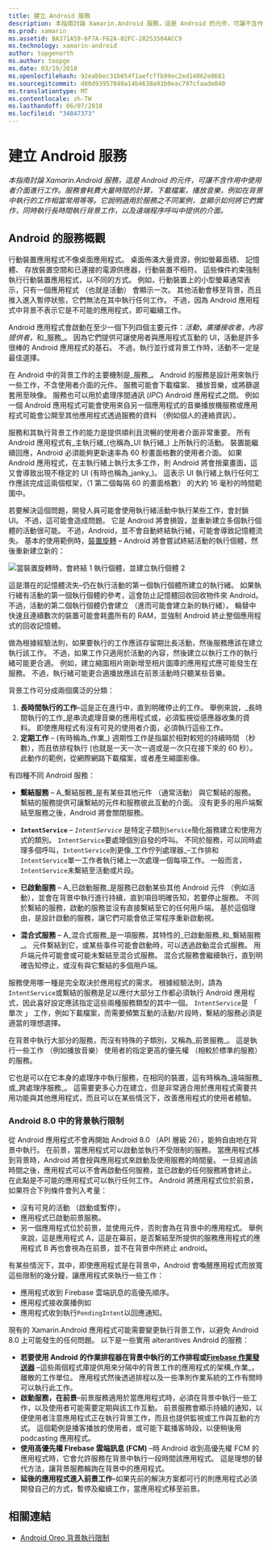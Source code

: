 ```yaml
---
title: 建立 Android 服務
description: 本指南討論 Xamarin.Android 服務，這是 Android 的元件，可讓不含作用中使用者介面進行工作。 服務會耗費大量時間的計算，下載檔案，播放音樂，例如在背景中執行的工作相當常用等等。 它說明適用於服務之不同案例，並顯示如何將它們實作，同時執行長時間執行背景工作，以及遠端程序呼叫中提供的介面。
ms.prod: xamarin
ms.assetid: BA371A59-6F7A-F62A-02FC-28253504ACC9
ms.technology: xamarin-android
author: topgenorth
ms.author: toopge
ms.date: 03/19/2018
ms.openlocfilehash: 92eabbec31b654f1aefcffb99ec2ed14062e8681
ms.sourcegitcommit: d80d93957040a14b4638a91b0eac797cfaade840
ms.translationtype: MT
ms.contentlocale: zh-TW
ms.lasthandoff: 06/07/2018
ms.locfileid: "34847373"
---
```

# <a name="creating-android-services"></a>建立 Android 服務

_本指南討論 Xamarin.Android 服務，這是 Android 的元件，可讓不含作用中使用者介面進行工作。服務會耗費大量時間的計算，下載檔案，播放音樂，例如在背景中執行的工作相當常用等等。它說明適用於服務之不同案例，並顯示如何將它們實作，同時執行長時間執行背景工作，以及遠端程序呼叫中提供的介面。_

## <a name="android-services-overview"></a>Android 的服務概觀

行動裝置應用程式不像桌面應用程式。 桌面佈滿大量資源，例如螢幕面積、 記憶體、 存放裝置空間和已連接的電源供應器，行動裝置不相符。 這些條件約束強制執行行動裝置應用程式，以不同的方式。 例如，行動裝置上的小型螢幕通常表示，只有一個應用程式 （也就是活動） 會顯示一次。 其他活動會移至背景，而且推入進入暫停狀態，它們無法在其中執行任何工作。 不過，因為 Android 應用程式中背景不表示它是不可能的應用程式，即可繼續工作。 

Android 應用程式會啟動在至少一個下列四個主要元件：_活動_，_廣播接收者_，_內容提供者_，和_服務_。 因為它們提供可讓使用者與應用程式互動的 UI，活動是許多很棒的 Android 應用程式的基石。 不過，執行並行或背景工作時，活動不一定是最佳選擇。
 
在 Android 中的背景工作的主要機制是_服務_。 Android 的服務是設計用來執行一些工作，不含使用者介面的元件。 服務可能會下載檔案、 播放音樂，或將篩選套用至映像。 服務也可以用於處理序間通訊 (_IPC_) Android 應用程式之間。 例如一個 Android 應用程式可能會使用來自另一個應用程式的音樂播放機服務或應用程式可能會公開至其他應用程式透過服務的資料 （例如個人的連絡資訊）。 

服務和其執行背景工作的能力是提供順利且流暢的使用者介面非常重要。 所有 Android 應用程式有_主執行緒_(也稱為_UI 執行緒_) 上所執行的活動。 裝置能繼續回應，Android 必須能夠更新速率為 60 秒畫面格數的使用者介面。 如果 Android 應用程式，在主執行緒上執行太多工作，則 Android 將會捨棄畫面，這又會導致出現不穩定的 UI (有時也稱為_janky_)。 這表示 UI 執行緒上執行任何工作應該完成這兩個框架，（1 第二個每隔 60 的畫面格數） 的大約 16 毫秒的時間範圍中。 

若要解決這個問題，開發人員可能會使用執行緒活動中執行某些工作，會封鎖 UI。 不過，這可能會造成問題。 它是 Android 將會損毀，並重新建立多個執行個體的活動很可能。 不過，Android，並不會自動終結執行緒，可能會導致記憶體流失。 基本的使用範例時，[裝置旋轉](~/android/app-fundamentals/handling-rotation.md) &ndash; Android 將會嘗試終結活動的執行個體，然後重新建立新的：

![當裝置旋轉時，會終結 1 執行個體，並建立執行個體 2](images/image-01.png)

這是潛在的記憶體流失&ndash;仍在執行活動的第一個執行個體所建立的執行緒。 如果執行緒有活動的第一個執行個體的參考，這會防止記憶體回收回收物件來 Android。 不過，活動的第二個執行個體仍會建立 （進而可能會建立新的執行緒）。 輪替中快速且連續數次的裝置可能會耗盡所有的 RAM，並強制 Android 終止整個應用程式的回收記憶體。

做為根據經驗法則，如果要執行的工作應該存留期比長活動，然後服務應該在建立執行該工作。 不過，如果工作只適用於活動的內容，然後建立以執行工作的執行緒可能更合適。 例如，建立縮圖相片剛新增至相片圖庫的應用程式應可能發生在服務。 不過，執行緒可能更合適播放應該在前景活動時只聽某些音樂。

背景工作可分成兩個廣泛的分類：

1. **長時間執行的工作**&ndash;這是正在進行中，直到明確停止的工作。 舉例來說，_長時間執行的工作_是串流處理音樂的應用程式或，必須監視從感應器收集的資料。 即使應用程式有沒有可見的使用者介面，必須執行這些工作。
2. **定期工作** &ndash; (有時稱為_作業_) 週期性工作是指屬於相對較短的持續時間 （秒數），而且依排程執行 (也就是一天一次一週或是一次只在接下來的 60 秒）。 此動作的範例，從網際網路下載檔案，或者產生縮圖影像。

有四種不同 Android 服務：

* **繫結服務** &ndash; A_繫結服務_是有某些其他元件 （通常活動） 與它繫結的服務。 繫結的服務提供可讓繫結的元件和服務彼此互動的介面。 沒有更多的用戶端繫結至服務之後，Android 將會關閉服務。 

* **`IntentService`** &ndash; _`IntentService`_ 是特定子類別`Service`簡化服務建立和使用方式的類別。 `IntentService`要處理個別自發的呼叫。 不同於服務，可以同時處理多個呼叫，`IntentService`則更像_工作佇列處理器_&ndash;工作排和`IntentService`單一工作者執行緒上一次處理一個每項工作。 一般而言，`IntentService`未繫結至活動或片段。 

* **已啟動服務** &ndash; A_已啟動服務_是服務已啟動某些其他 Android 元件 （例如活動），並會在背景中執行進行持續，直到項目明確告知，若要停止服務。 不同於繫結的服務，啟動的服務並沒有直接繫結至它的任何用戶端。 基於這個理由，是設計啟動的服務，讓它們可能會依正常程序重新啟動視。

* **混合式服務** &ndash; A_混合式服務_是一項服務，其特性的_已啟動服務_和_繫結服務_。 元件繫結到它，或某些事件可能會啟動時，可以透過啟動混合式服務。 用戶端元件可能會或可能未繫結至混合式服務。 混合式服務會繼續執行，直到明確告知停止，或沒有與它繫結的多個用戶端。

服務使用哪一種是完全取決於應用程式的需求。 根據經驗法則，請為`IntentService`或繫結的服務是足以應付大部分工作都必須執行 Android 應用程式，因此喜好設定應該指定這些兩種服務類型的其中一個。 `IntentService`是 「 單次 」 工作，例如下載檔案，而需要頻繁互動的活動/片段時，繫結的服務必須是適當的理想選擇。 

在背景中執行大部分的服務，而沒有特殊的子類別，又稱為_前景服務_。 這是執行一些工作 （例如播放音樂） 使用者的指定更高的優先權 （相較於標準的服務） 的服務。 

它也是可以在它本身的處理序中執行服務，在相同的裝置，這有時稱為_遠端服務_或_跨處理序服務_。 這需要更多心力在建立，但是非常適合用於應用程式需要共用功能與其他應用程式，而且可以在某些情況下，改善應用程式的使用者體驗。 

### <a name="background-execution-limits-in-android-80"></a>Android 8.0 中的背景執行限制

從 Android 應用程式不會再開始 Android 8.0 （API 層級 26），能夠自由地在背景中執行。 在前景，當應用程式可以啟動並執行不受限制的服務。 當應用程式移到背景時，Android 將會授與應用程式來啟動及使用服務的時間量。 一旦經過該時間之後，應用程式可以不會再啟動任何服務，並已啟動的任何服務將會終止。 在此點是不可能的應用程式可以執行任何工作。 Android 將應用程式位於前景，如果符合下列條件會列入考量：

* 沒有可見的活動 （啟動或暫停）。
* 應用程式已啟動前景服務。
* 另一個應用程式位於前景，並使用元件，否則會為在背景中的應用程式。 舉例來說，這是應用程式 A，這是在幕前，是否繫結至所提供的服務應用程式的應用程式 B 再也會視為在前景，並不在背景中所終止 android。

有某些情況下，其中，即使應用程式是在背景中，Android 會喚醒應用程式而放寬這些限制的幾分鐘，讓應用程式來執行一些工作：
* 應用程式收到 Firebase 雲端訊息的高優先順序。
* 應用程式接收廣播例如 
* 應用程式收到執行`PendingIntent`以回應通知。

現有的 Xamarin.Android 應用程式可能需要變更執行背景工作，以避免 Android 8.0 上可能發生的任何問題。 以下是一些實用 alterantives Android 的服務：

* **若要使用 Android 的作業排程器在背景中執行的工作排程或[Firebase 作業發送器](~/android/platform/firebase-job-dispatcher.md)** &ndash;這些兩個程式庫提供用來分隔中的背景工作的應用程式的架構_作業_，離散的工作單位。 應用程式然後透過排程以及一些準則作業系統的工作有關時可以執行此工作。
* **啟動服務，在前景**&ndash;前景服務適用於當應用程式時，必須在背景中執行一些工作，以及使用者可能需要定期與該工作互動。 前景服務會顯示持續的通知，以便使用者注意應用程式正在執行背景工作，而且也提供監視或工作與互動的方式。 這個範例是播客播放的使用者，或可能下載播客時段，以便稍後用 podcasting 應用程式。 
* **使用高優先權 Firebase 雲端訊息 (FCM)** &ndash;時 Android 收到高優先權 FCM 的應用程式時，它會允許服務在背景中執行一段時間該應用程式。 這是理想的替代方法，讓背景服務輪詢在背景中的應用程式。 
* **延後的應用程式進入前景工作**&ndash;如果先前的解決方案都可行的則應用程式必須開發自己的方式，暫停及繼續工作，當應用程式移至前景。

## <a name="related-links"></a>相關連結

* [Android Oreo 背景執行限制](https://www.youtube.com/watch?v=Pumf_4yjTMc)
